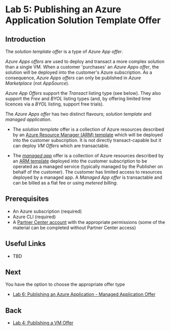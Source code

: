 # Lab 5: Publishing an Azure Application Solution Template Offer

## Introduction

The *solution template offer* is a type of *Azure App offer*.

*Azure Apps offers* are used to deploy and transact a more complex solution than a single VM. When a customer 'purchases' an *Azure Apps offer*, the solution will be deployed into the customer's Azure subscription. As a consequence, *Azure Apps offers* can only be published in *Azure Marketplace* (not *AppSource*).

*Azure App Offers* support the *Transact* listing type (see below). They also support the *Free* and *BYOL* listing types (and, by offering limited time licences via a *BYOL* listing, support free trials).

The *Azure Apps offer* has two distinct flavours; *solution template* and *managed application*.

* The *solution template* offer is a collection of Azure resources described by an [Azure Resource Manager (ARM) template](https://docs.microsoft.com/azure/azure-resource-manager/templates/overview) which will be deployed into the customer subscription. It is not directly transact-capable but it can deploy *VM Offers* which are transactable.

* The *[managed app](https://docs.microsoft.com/azure/azure-resource-manager/managed-applications/overview)* offer is a collection of Azure resources described by an [ARM template](https://docs.microsoft.com/azure/azure-resource-manager/templates/overview) deployed into the customer subscription to be operated as a managed service (typically managed by the Publisher on behalf of the customer). The customer has limited access to  resources deployed by a managed app. A *Managed App offer* is transactable and can be billed as a flat fee or using *metered billing*.

## Prerequisites

* An Azure subscription (required)
* Azure CLI (required)
* A [Partner Center account](lab2-partnercenter.md) with the appropriate permissions (some of the material can be completed without Partner Center access)

## Useful Links

* TBD

## Next

You have the option to choose the  appropriate offer type

* [Lab 6: Publishing an Azure Application - Managed Application Offer](lab6-managedapp.md)

## Back

* [Lab 4: Publishing a VM Offer](lab4-vmoffer.md)
